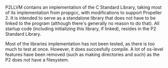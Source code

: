 P2LLVM contains an implementation of the C Standard Library, taking most of its implementation from propgcc, with modifications to support Propeller 2. It is intended to serve as a standalone library that does not have to be linked to the program (although there's generally no reason to do that). All startup code (including initializing this library, if linked), resides in the P2 Standard Library. 

Most of the libraries implementation has not been tested, as there is too much to test at once. However, it does succesfully compile. A lot of os-level features have been removed (such as making directories and such) as the P2 does not have a filesystem. 
